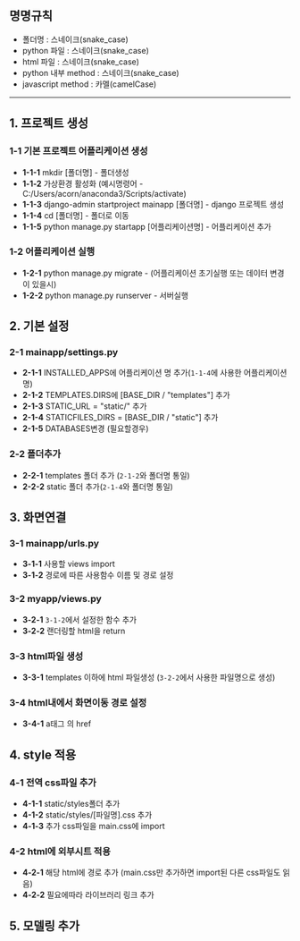 ## 명명규칙
 - 폴더명 : 스네이크(snake_case)
 - python 파일 : 스네이크(snake_case)
 - html 파일 : 스네이크(snake_case)
 - python 내부 method : 스네이크(snake_case)
 - javascript method : 카멜(camelCase)

---

## 1. 프로젝트 생성
### 1-1 기본 프로젝트 어플리케이션 생성
- **1-1-1** mkdir [폴더명] - 폴더생성
- **1-1-2** 가상환경 활성화 (예시명령어 - C:/Users/acorn/anaconda3/Scripts/activate)
- **1-1-3** django-admin startproject mainapp [폴더명] - django 프로젝트 생성
- **1-1-4** cd [폴더명] - 폴더로 이동
- **1-1-5** python manage.py startapp [어플리케이션명] - 어플리케이션 추가

### 1-2 어플리케이션 실행
- **1-2-1** python manage.py migrate - (어플리케이션 초기실행 또는 데이터 변경이 있을시)
- **1-2-2** python manage.py runserver - 서버실행

## 2. 기본 설정
### 2-1 mainapp/settings.py
- **2-1-1** INSTALLED_APPS에 어플리케이션 명 추가(`1-1-4`에 사용한 어플리케이션명) 
- **2-1-2** TEMPLATES.DIRS에 [BASE_DIR / "templates"] 추가
- **2-1-3** STATIC_URL = "static/" 추가
- **2-1-4** STATICFILES_DIRS = [BASE_DIR / "static"] 추가
- **2-1-5** DATABASES변경 (필요할경우)

### 2-2 폴더추가
 - **2-2-1** templates 폴더 추가 (`2-1-2`와 폴더명 통일)
 - **2-2-2** static 폴더 추가(`2-1-4`와 폴더명 통일)

## 3. 화면연결
### 3-1 mainapp/urls.py
 - **3-1-1** 사용할 views import
 - **3-1-2** 경로에 따른 사용함수 이름 및 경로 설정

### 3-2 myapp/views.py
 - **3-2-1** `3-1-2`에서 설정한 함수 추가
 - **3-2-2** 랜더링할 html을 return

### 3-3 html파일 생성
 - **3-3-1** templates 이하에 html 파일생성 (`3-2-2`에서 사용한 파일명으로 생성)

### 3-4 html내에서 화면이동 경로 설정
 - **3-4-1** a태그 의 href

## 4. style 적용
### 4-1 전역 css파일 추가
 - **4-1-1** static/styles폴더 추가
 - **4-1-2** static/styles/[파일명].css 추가
 - **4-1-3** 추가 css파일을 main.css에 import

### 4-2 html에 외부시트 적용
 - **4-2-1** 해당 html에 경로 추가 (main.css만 추가하면 import된 다른 css파일도 읽음)
 - **4-2-2** 필요에따라 라이브러리 링크 추가

## 5. 모델링 추가